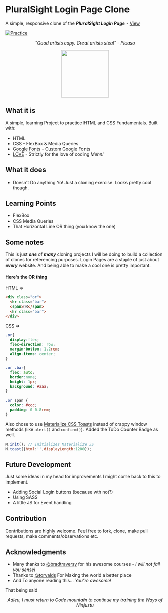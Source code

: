 # PluralSight Login Page Clone
A simple, responsive clone of the **_PluralSight Login Page_** - [View](http://esankole.gq/todolist/)


[![Practice](https://img.shields.io/badge/Practice-CSS-blue.svg)](http://www.esankole.gq/todolist/)

_<p align="center">"Good artists copy. Great artists steal" - Picaso_</p>

<div align="center" style="text-align:center; margin:auto;">
<img align="center" src="https://i.imgur.com/EgCvXyK.png" width="150"/>
</div>

## What it is
A simple, learning Project to practice HTML and CSS Fundamentals. Built with:
* HTML
* CSS - FlexBox & Media Queries
* [Google Fonts](https://fonts.google.com/) - Custom Google Fonts
* [LOVE](https://www.wikihow.com/Love-Programming) - Strictly for the love of coding _Mehn!_

## What it does

* Doesn't Do anything Yo! Just a cloning exercise. Looks pretty cool though.

## Learning Points
* FlexBox
* CSS Media Queries
* That Horizontal Line OR thing (you know the one)

## Some notes
This is just ___one___ of ___many___ cloning projects I will be doing to build a collection of clones for referencing purposes.
Login Pages are a staple of just about ___every___ website. And being able to make a cool one is pretty important. 
#### Here's the OR thing
HTML => 
```html
<div class="or">
  <hr class="bar">
  <span>OR</span>
  <hr class="bar">
</div>
```
CSS =>
```css
.or{
  display:flex;
  flex-direction: row;
  margin-bottom: 1.2rem;
  align-items: center;
}

.or .bar{
  flex: auto;
  border:none;
  height: 1px;
  background: #aaa;
}

.or span {
  color: #ccc;
  padding: 0 0.8rem;
}
``` 

Also chose to use [Materialize CSS Toasts](https://materializecss.com/toasts.html) instead of crappy window methods (like `alert()` and `confirm()`). Added the ToDo Counter Badge as well.
```javascript
M.init(); // Initializes Materialize JS
M.toast({html:'',displayLength:1200});
```
## Future Development
  Just some ideas in my head for improvements I might come back to this to implement.
* Adding Social Login buttons (because wth not?)
* Using SASS
* A little JS for Event handling

## Contribution
Contributions are highly welcome. Feel free to fork, clone, make pull requests, make comments/observations etc.

## Acknowledgments

* Many thanks to [@bradtraversy](https://github.com/bradtraversy) for his awesome courses - _i will not fail you sensei_
* Thanks to [@torvalds](https://github.com/torvalds) For Making the world a better place
* And To anyone reading this... _You're awesome!_

That being said
_<p align="center">Adieu, I must return to Code mountain to continue my training the Ways of  Ninjustu</p>_